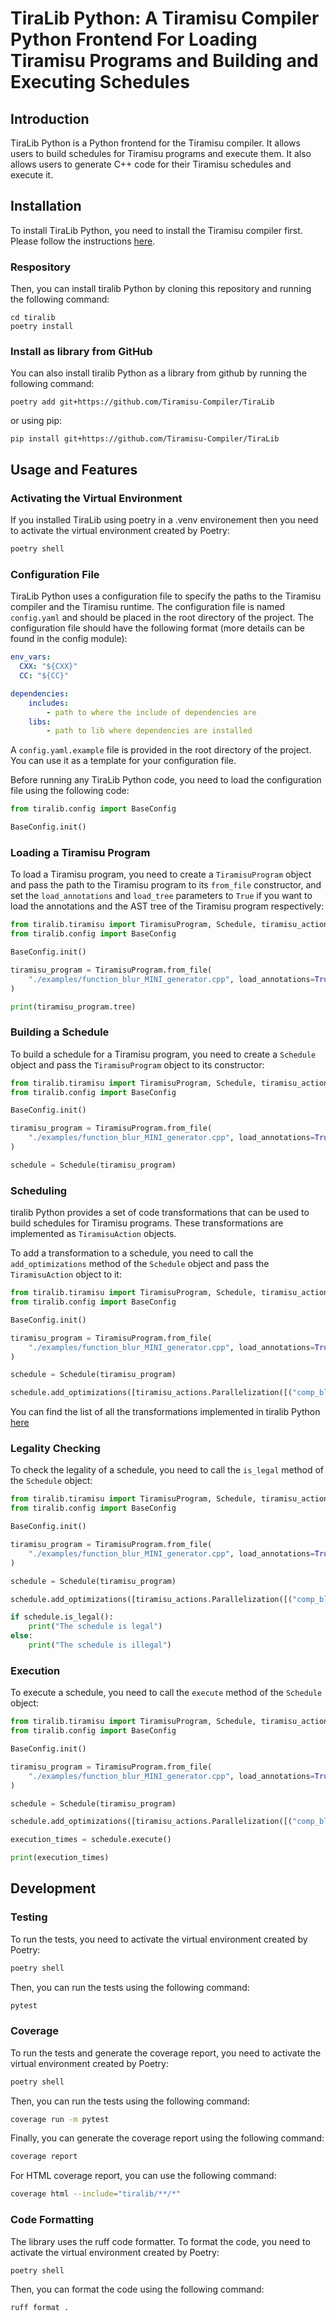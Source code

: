 # TiraLib Python: A Tiramisu Compiler Python Frontend For Loading Tiramisu Programs and Building and Executing Schedules

## Introduction
TiraLib Python is a Python frontend for the Tiramisu compiler. It allows users to build schedules for Tiramisu programs and execute them. It also allows users to generate C++ code for their Tiramisu schedules and execute it.

## Installation
To install TiraLib Python, you need to install the Tiramisu compiler first. Please follow the instructions [here](https://github.com/Tiramisu-Compiler/tiramisu).

### Respository
Then, you can install tiralib Python by cloning this repository and running the following command:
```
cd tiralib
poetry install
```

### Install as library from GitHub
You can also install tiralib Python as a library from github by running the following command:
```
poetry add git+https://github.com/Tiramisu-Compiler/TiraLib
```
or using pip:
```
pip install git+https://github.com/Tiramisu-Compiler/TiraLib
```

## Usage and Features

### Activating the Virtual Environment
If you installed TiraLib using poetry in a .venv environement then you need to activate the virtual environment created by Poetry:
```bash
poetry shell
```

### Configuration File
TiraLib Python uses a configuration file to specify the paths to the Tiramisu compiler and the Tiramisu runtime. The configuration file is named `config.yaml` and should be placed in the root directory of the project. The configuration file should have the following format (more details can be found in the config module):

```yaml
env_vars:
  CXX: "${CXX}"
  CC: "${CC}"

dependencies:
    includes:
        - path to where the include of dependencies are
    libs:
        - path to lib where dependencies are installed
```

A `config.yaml.example` file is provided in the root directory of the project. You can use it as a template for your configuration file.

Before running any TiraLib Python code, you need to load the configuration file using the following code:

```python
from tiralib.config import BaseConfig

BaseConfig.init()
```


### Loading a Tiramisu Program
To load a Tiramisu program, you need to create a `TiramisuProgram` object and pass the path to the Tiramisu program to its `from_file` constructor, and set the `load_annotations` and `load_tree` parameters to `True` if you want to load the annotations and the AST tree of the Tiramisu program respectively:

```python
from tiralib.tiramisu import TiramisuProgram, Schedule, tiramisu_actions
from tiralib.config import BaseConfig

BaseConfig.init()

tiramisu_program = TiramisuProgram.from_file(
    "./examples/function_blur_MINI_generator.cpp", load_annotations=True, load_tree=True
)

print(tiramisu_program.tree)

```

### Building a Schedule
To build a schedule for a Tiramisu program, you need to create a `Schedule` object and pass the `TiramisuProgram` object to its constructor:

```python
from tiralib.tiramisu import TiramisuProgram, Schedule, tiramisu_actions
from tiralib.config import BaseConfig

BaseConfig.init()

tiramisu_program = TiramisuProgram.from_file(
    "./examples/function_blur_MINI_generator.cpp", load_annotations=True, load_tree=True
)

schedule = Schedule(tiramisu_program)
```

### Scheduling
tiralib Python provides a set of code transformations that can be used to build schedules for Tiramisu programs. These transformations are implemented as `TiramisuAction` objects.

To add a transformation to a schedule, you need to call the `add_optimizations` method of the `Schedule` object and pass the `TiramisuAction` object to it:

```python
from tiralib.tiramisu import TiramisuProgram, Schedule, tiramisu_actions
from tiralib.config import BaseConfig

BaseConfig.init()

tiramisu_program = TiramisuProgram.from_file(
    "./examples/function_blur_MINI_generator.cpp", load_annotations=True, load_tree=True
)

schedule = Schedule(tiramisu_program)

schedule.add_optimizations([tiramisu_actions.Parallelization([("comp_blur", 0)])])
```

You can find the list of all the transformations implemented in tiralib Python [here](./tiralib/tiramisu/tiramisu_actions/)

### Legality Checking

To check the legality of a schedule, you need to call the `is_legal` method of the `Schedule` object:

```python
from tiralib.tiramisu import TiramisuProgram, Schedule, tiramisu_actions
from tiralib.config import BaseConfig

BaseConfig.init()

tiramisu_program = TiramisuProgram.from_file(
    "./examples/function_blur_MINI_generator.cpp", load_annotations=True, load_tree=True
)

schedule = Schedule(tiramisu_program)

schedule.add_optimizations([tiramisu_actions.Parallelization([("comp_blur", 0)])])

if schedule.is_legal():
    print("The schedule is legal")
else:
    print("The schedule is illegal")
```

### Execution

To execute a schedule, you need to call the `execute` method of the `Schedule` object:

```python
from tiralib.tiramisu import TiramisuProgram, Schedule, tiramisu_actions
from tiralib.config import BaseConfig

BaseConfig.init()

tiramisu_program = TiramisuProgram.from_file(
    "./examples/function_blur_MINI_generator.cpp", load_annotations=True, load_tree=True
)

schedule = Schedule(tiramisu_program)

schedule.add_optimizations([tiramisu_actions.Parallelization([("comp_blur", 0)])])

execution_times = schedule.execute()

print(execution_times)
```


## Development

### Testing
To run the tests, you need to activate the virtual environment created by Poetry:
```bash
poetry shell
```

Then, you can run the tests using the following command:

```bash
pytest
```

### Coverage
To run the tests and generate the coverage report, you need to activate the virtual environment created by Poetry:
```bash
poetry shell
```

Then, you can run the tests using the following command:

```bash
coverage run -m pytest
```

Finally, you can generate the coverage report using the following command:

```bash
coverage report
```

For HTML coverage report, you can use the following command:

```bash
coverage html --include="tiralib/**/*"
```

### Code Formatting
The library uses the ruff code formatter. To format the code, you need to activate the virtual environment created by Poetry:
```bash
poetry shell
```

Then, you can format the code using the following command:

```bash
ruff format .
```